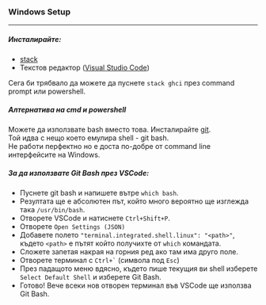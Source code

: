 ### Windows Setup
---
##### Инсталирайте:
- [stack](https://docs.haskellstack.org/en/stable/install_and_upgrade/)
- Текстов редактор ([Visual Studio Code](https://code.visualstudio.com/))

Сега би трябвало да можете да пуснете `stack ghci` през command prompt или powershell.

##### Алтернатива на cmd и powershell
Можете да използвате bash вместо това. Инсталирайте [git](https://git-scm.com/downloads).  
Той идва с нещо което емулира shell - git bash.  
Не работи перфектно но е доста по-добре от command line интерфейсите на Windows.

##### За да използвате Git Bash през VSCode:
- Пуснете git bash и напишете вътре `which bash`.
- Резултата ще е абсолютен път, който много вероятно ще изглежда така `/usr/bin/bash`.
- Отворете VSCode и натиснете `Ctrl+Shift+P`.
- Отворете `Open Settings (JSON)`
- Добавете полето `"terminal.integrated.shell.linux": "<path>"`, където `<path>` е пътят който получихте от `which` командата.
- Сложете запетая накрая на горния ред ако там има друго поле.
- Отворете терминал с `` Ctrl+` `` (символа под `Esc`)
- През падащото меню вдясно, където пише текущия ви shell изберете `Select Default Shell` и изберете Git Bash.
- Готово! Вече всеки нов отворен терминал във VSCode ще използва Git Bash.
